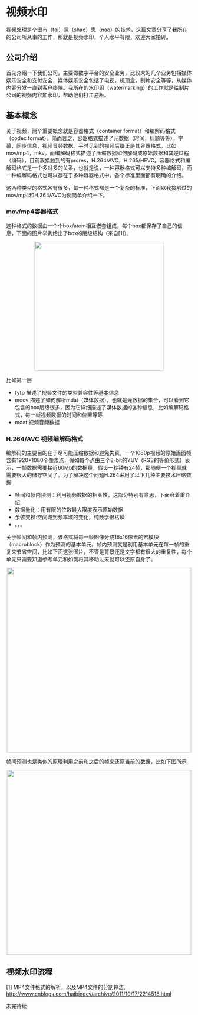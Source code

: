 # 视频水印

视频处理是个很有（tai）意（shao）思（nao）的技术，这篇文章分享了我所在的公司所从事的工作，那就是视频水印，个人水平有限，欢迎大家拍砖。

## 公司介绍

首先介绍一下我们公司，主要做数字平台的安全业务，比较大的几个业务包括媒体娱乐安全和支付安全，媒体娱乐安全包括了电视，机顶盒，制片安全等等，从媒体内容分发一直到客户终端。我所在的水印组（watermarking）的工作就是给制片公司的视频内容加水印，帮助他们打击盗版。

## 基本概念

关于视频，两个重要概念就是容器格式（container format）和编解码格式（codec format）。简而言之，容器格式描述了元数据（时间，标题等等），字幕，同步信息，视频音频数据。平时见到的视频后缀正是其容器格式，比如mov/mp4，mkv。而编解码格式描述了压缩数据如何解码成原始数据和其逆过程（编码），目前我接触到的有prores，H.264/AVC，H.265/HEVC。容器格式和编解码格式是一个多对多的关系，也就是说，一种容器格式可以支持多种编解码，而一种编解码格式也可以存在于多种容器格式中，各个标准里面都有明确的介绍。

这两种类型的格式各有很多，每一种格式都是一个复杂的标准，下面以我接触过的mov/mp4和H.264/AVC为例简单介绍一下。

### mov/mp4容器格式

这种格式的数据由一个个box/atom相互嵌套组成，每个box都保存了自己的信息，下面的图片举例给出了box的层级结构（来自[1]），
<p align="center">
<img src="https://github.com/richardissuperman/WHUT_CS_CLASS_09/blob/master/%E5%90%95%E6%98%A5%E7%A7%8B-video-watermark/images/mp4.png" width="350">
</p>

比如第一层

* fytp 描述了视频文件的类型兼容性等基本信息
* moov 描述了如何解析mdat（媒体数据），也就是元数据的集合，可以看到它包含的box层级很多，因为它详细描述了媒体数据的各种信息，比如编解码格式，每一帧视频数据的时间和位置等等
* mdat 视频音频数据

### H.264/AVC 视频编解码格式
编解码的主要目的在于尽可能压缩数据和避免失真，一个1080p视频的原始画面帧含有1920*1080个像素点，假如每个点由三个8-bit的YUV（RGB的等价形式）表示，一帧数据需要接近60Mb的数据量，假设一秒钟有24帧，那随便一个视频就需要很大的储存空间了。为了解决这个问题H.264采用了以下几种主要技术压缩数据

* 帧间和帧内预测：利用视频数据的相关性，这部分特别有意思，下面会着重介绍
* 数据量化：用有限的位数最大限度表示原始数据
* 余弦变换:空间域到频率域的变化，纯数学很枯燥
* 。。。

关于帧间和帧内预测，该格式将每一帧图像分成16x16像素的宏模块（macroblock）作为预测的基本单元。帧内预测就是利用基本单元在每一帧的重复来节省空间，比如下面这张图片，不管是背景还是文字都有很大的重复性，每个单元只需要知道参考单元和如何将其移动过来就可以还原自身了。
<p align="center">
<img src="https://github.com/richardissuperman/WHUT_CS_CLASS_09/blob/master/%E5%90%95%E6%98%A5%E7%A7%8B-video-watermark/images/intra_frame.png" width="500">
</p>

帧间预测也是类似的原理利用之前和之后的帧来还原当前的数据，比如下图所示
<p align="center">
<img src="https://github.com/richardissuperman/WHUT_CS_CLASS_09/blob/master/%E5%90%95%E6%98%A5%E7%A7%8B-video-watermark/images/inter-pic.png" width="500">
</p>

## 视频水印流程



[1] MP4文件格式的解析，以及MP4文件的分割算法, http://www.cnblogs.com/haibindev/archive/2011/10/17/2214518.html

未完待续
